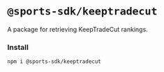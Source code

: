 # `@sports-sdk/keeptradecut`

A package for retrieving KeepTradeCut rankings.

### Install
```shell
npm i @sports-sdk/keeptradecut
```
